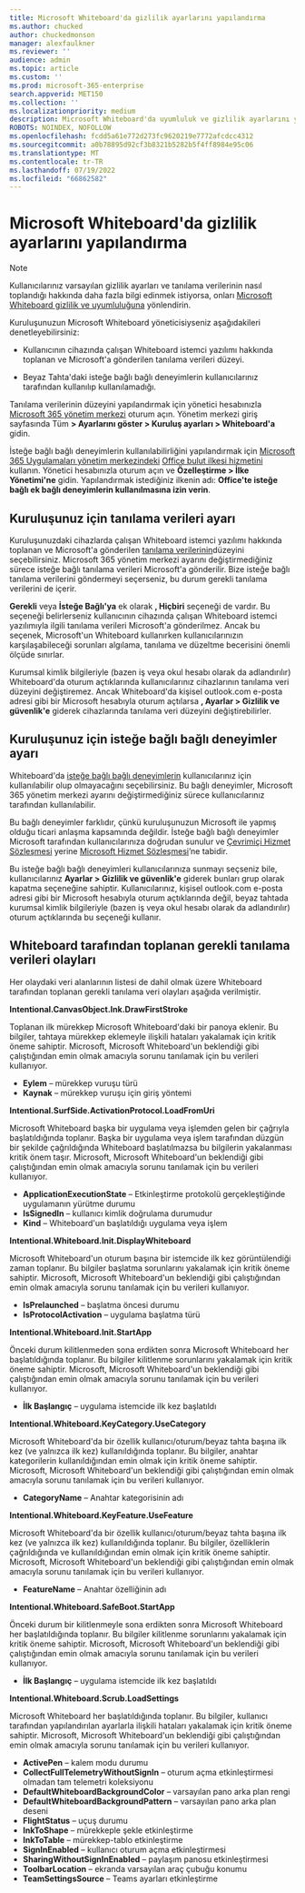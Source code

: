 ```yaml
---
title: Microsoft Whiteboard'da gizlilik ayarlarını yapılandırma
ms.author: chucked
author: chuckedmonson
manager: alexfaulkner
ms.reviewer: ''
audience: admin
ms.topic: article
ms.custom: ''
ms.prod: microsoft-365-enterprise
search.appverid: MET150
ms.collection: ''
ms.localizationpriority: medium
description: Microsoft Whiteboard'da uyumluluk ve gizlilik ayarlarını yapılandırma hakkında bilgi edinin.
ROBOTS: NOINDEX, NOFOLLOW
ms.openlocfilehash: fcdd5a61e772d273fc9620219e7772afcdcc4312
ms.sourcegitcommit: a0b78895d92cf3b8321b5282b5f4ff8984e95c06
ms.translationtype: MT
ms.contentlocale: tr-TR
ms.lasthandoff: 07/19/2022
ms.locfileid: "66862582"
---
```

# <a name="configure-privacy-settings-in-microsoft-whiteboard"></a>Microsoft Whiteboard'da gizlilik ayarlarını yapılandırma

>[!NOTE]
> Kullanıcılarınız varsayılan gizlilik ayarları ve tanılama verilerinin nasıl toplandığı hakkında daha fazla bilgi edinmek istiyorsa, onları [Microsoft Whiteboard gizlilik ve uyumluluğuna](https://support.microsoft.com/office/privacy-and-compliance-ed9f0de9-71be-44c2-837d-e0f448660be1) yönlendirin.

Kuruluşunuzun Microsoft Whiteboard yöneticisiyseniz aşağıdakileri denetleyebilirsiniz:

- Kullanıcının cihazında çalışan Whiteboard istemci yazılımı hakkında toplanan ve Microsoft'a gönderilen tanılama verileri düzeyi.

- Beyaz Tahta'daki isteğe bağlı bağlı deneyimlerin kullanıcılarınız tarafından kullanılıp kullanılamadığı.

Tanılama verilerinin düzeyini yapılandırmak için yönetici hesabınızla [Microsoft 365 yönetim merkezi](https://docs.microsoft.com/microsoft-365/admin/admin-overview/admin-center-overview?view=o365-worldwide) oturum açın. Yönetim merkezi giriş sayfasında Tüm **> Ayarlarını göster > Kuruluş ayarları > Whiteboard'a** gidin.

İsteğe bağlı bağlı deneyimlerin kullanılabilirliğini yapılandırmak için [Microsoft 365 Uygulamaları yönetim merkezindeki](https://config.office.com) [Office bulut ilkesi hizmetini](https://docs.microsoft.com/deployoffice/admincenter/overview-office-cloud-policy-service) kullanın. Yönetici hesabınızla oturum açın ve **Özelleştirme > İlke Yönetimi'ne** gidin. Yapılandırmak istediğiniz ilkenin adı: **Office'te isteğe bağlı ek bağlı deneyimlerin kullanılmasına izin verin**.

## <a name="diagnostic-data-setting-for-your-organization"></a>Kuruluşunuz için tanılama verileri ayarı

Kuruluşunuzdaki cihazlarda çalışan Whiteboard istemci yazılımı hakkında toplanan ve Microsoft'a gönderilen [tanılama verilerinin](https://support.microsoft.com/office/privacy-and-compliance-ed9f0de9-71be-44c2-837d-e0f448660be1#diagnostic_data)düzeyini seçebilirsiniz. Microsoft 365 yönetim merkezi ayarını değiştirmediğiniz sürece isteğe bağlı tanılama verileri Microsoft'a gönderilir. Bize isteğe bağlı tanılama verilerini göndermeyi seçerseniz, bu durum gerekli tanılama verilerini de içerir.

**Gerekli** veya **İsteğe Bağlı'ya** ek olarak **, Hiçbiri** seçeneği de vardır. Bu seçeneği belirlerseniz kullanıcının cihazında çalışan Whiteboard istemci yazılımıyla ilgili tanılama verileri Microsoft'a gönderilmez. Ancak bu seçenek, Microsoft'un Whiteboard kullanırken kullanıcılarınızın karşılaşabileceği sorunları algılama, tanılama ve düzeltme becerisini önemli ölçüde sınırlar.

Kurumsal kimlik bilgileriyle (bazen iş veya okul hesabı olarak da adlandırılır) Whiteboard'da oturum açtıklarında kullanıcılarınız cihazlarının tanılama veri düzeyini değiştiremez. Ancak Whiteboard'da kişisel outlook.com e-posta adresi gibi bir Microsoft hesabıyla oturum açtılarsa **, Ayarlar > Gizlilik ve güvenlik'e** giderek cihazlarında tanılama veri düzeyini değiştirebilirler.

## <a name="optional-connected-experiences-setting-for-your-organization"></a>Kuruluşunuz için isteğe bağlı bağlı deneyimler ayarı

Whiteboard'da [isteğe bağlı bağlı deneyimlerin](https://support.microsoft.com/office/privacy-and-compliance-ed9f0de9-71be-44c2-837d-e0f448660be1?storagetype=live#optional) kullanıcılarınız için kullanılabilir olup olmayacağını seçebilirsiniz. Bu bağlı deneyimler, Microsoft 365 yönetim merkezi ayarını değiştirmediğiniz sürece kullanıcılarınız tarafından kullanılabilir.

Bu bağlı deneyimler farklıdır, çünkü kuruluşunuzun Microsoft ile yapmış olduğu ticari anlaşma kapsamında değildir. İsteğe bağlı bağlı deneyimler Microsoft tarafından kullanıcılarınıza doğrudan sunulur ve [Çevrimiçi Hizmet Sözleşmesi](https://www.microsoft.com/licensing/product-licensing/products) yerine [Microsoft Hizmet Sözleşmesi](https://www.microsoft.com/servicesagreement)’ne tabidir.

Bu isteğe bağlı bağlı deneyimleri kullanıcılarınıza sunmayı seçseniz bile, kullanıcılarınız **Ayarlar > Gizlilik ve güvenlik'e** giderek bunları grup olarak kapatma seçeneğine sahiptir. Kullanıcılarınız, kişisel outlook.com e-posta adresi gibi bir Microsoft hesabıyla oturum açtıklarında değil, beyaz tahtada kurumsal kimlik bilgileriyle (bazen iş veya okul hesabı olarak da adlandırılır) oturum açtıklarında bu seçeneği kullanır.

## <a name="required-diagnostic-data-events-collected-by-whiteboard"></a>Whiteboard tarafından toplanan gerekli tanılama verileri olayları

Her olaydaki veri alanlarının listesi de dahil olmak üzere Whiteboard tarafından toplanan gerekli tanılama veri olayları aşağıda verilmiştir.

**Intentional.CanvasObject.Ink.DrawFirstStroke**

Toplanan ilk mürekkep Microsoft Whiteboard'daki bir panoya eklenir. Bu bilgiler, tahtaya mürekkep eklemeyle ilişkili hataları yakalamak için kritik öneme sahiptir. Microsoft, Microsoft Whiteboard'un beklendiği gibi çalıştığından emin olmak amacıyla sorunu tanılamak için bu verileri kullanıyor.

- **Eylem** – mürekkep vuruşu türü
- **Kaynak** – mürekkep vuruşu için giriş yöntemi

**Intentional.SurfSide.ActivationProtocol.LoadFromUri**

Microsoft Whiteboard başka bir uygulama veya işlemden gelen bir çağrıyla başlatıldığında toplanır. Başka bir uygulama veya işlem tarafından düzgün bir şekilde çağrıldığında Whiteboard başlatılmazsa bu bilgilerin yakalanması kritik önem taşır. Microsoft, Microsoft Whiteboard'un beklendiği gibi çalıştığından emin olmak amacıyla sorunu tanılamak için bu verileri kullanıyor.

- **ApplicationExecutionState** – Etkinleştirme protokolü gerçekleştiğinde uygulamanın yürütme durumu
- **IsSignedIn** – kullanıcı kimlik doğrulama durumudur
- **Kind** – Whiteboard'un başlatıldığı uygulama veya işlem

**Intentional.Whiteboard.Init.DisplayWhiteboard**

Microsoft Whiteboard'un oturum başına bir istemcide ilk kez görüntülendiği zaman toplanır. Bu bilgiler başlatma sorunlarını yakalamak için kritik öneme sahiptir. Microsoft, Microsoft Whiteboard'un beklendiği gibi çalıştığından emin olmak amacıyla sorunu tanılamak için bu verileri kullanıyor.

- **IsPrelaunched** – başlatma öncesi durumu
- **IsProtocolActivation** – uygulama başlatma türü

**Intentional.Whiteboard.Init.StartApp**

Önceki durum kilitlenmeden sona erdikten sonra Microsoft Whiteboard her başlatıldığında toplanır. Bu bilgiler kilitlenme sorunlarını yakalamak için kritik öneme sahiptir. Microsoft, Microsoft Whiteboard'un beklendiği gibi çalıştığından emin olmak amacıyla sorunu tanılamak için bu verileri kullanıyor.

- **İlk Başlangıç** – uygulama istemcide ilk kez başlatıldı

**Intentional.Whiteboard.KeyCategory.UseCategory**

Microsoft Whiteboard'da bir özellik kullanıcı/oturum/beyaz tahta başına ilk kez (ve yalnızca ilk kez) kullanıldığında toplanır. Bu bilgiler, anahtar kategorilerin kullanıldığından emin olmak için kritik öneme sahiptir. Microsoft, Microsoft Whiteboard'un beklendiği gibi çalıştığından emin olmak amacıyla sorunu tanılamak için bu verileri kullanıyor.

- **CategoryName** – Anahtar kategorisinin adı

**Intentional.Whiteboard.KeyFeature.UseFeature**

Microsoft Whiteboard'da bir özellik kullanıcı/oturum/beyaz tahta başına ilk kez (ve yalnızca ilk kez) kullanıldığında toplanır. Bu bilgiler, özelliklerin çağrıldığında ve kullanıldığından emin olmak için kritik öneme sahiptir. Microsoft, Microsoft Whiteboard'un beklendiği gibi çalıştığından emin olmak amacıyla sorunu tanılamak için bu verileri kullanıyor.

- **FeatureName** – Anahtar özelliğinin adı

**Intentional.Whiteboard.SafeBoot.StartApp**

Önceki durum bir kilitlenmeyle sona erdikten sonra Microsoft Whiteboard her başlatıldığında toplanır. Bu bilgiler kilitlenme sorunlarını yakalamak için kritik öneme sahiptir. Microsoft, Microsoft Whiteboard'un beklendiği gibi çalıştığından emin olmak amacıyla sorunu tanılamak için bu verileri kullanıyor.

- **İlk Başlangıç** – uygulama istemcide ilk kez başlatıldı

**Intentional.Whiteboard.Scrub.LoadSettings**

Microsoft Whiteboard her başlatıldığında toplanır. Bu bilgiler, kullanıcı tarafından yapılandırılan ayarlarla ilişkili hataları yakalamak için kritik öneme sahiptir. Microsoft, Microsoft Whiteboard'un beklendiği gibi çalıştığından emin olmak amacıyla sorunu tanılamak için bu verileri kullanıyor.

- **ActivePen** – kalem modu durumu
- **CollectFullTelemetryWithoutSignIn** – oturum açma etkinleştirmesi olmadan tam telemetri koleksiyonu
- **DefaultWhiteboardBackgroundColor** – varsayılan pano arka plan rengi
- **DefaultWhiteboardBackgroundPattern** – varsayılan pano arka plan deseni
- **FlightStatus** – uçuş durumu
- **InkToShape** – mürekkeple şekle etkinleştirme
- **InkToTable** – mürekkep-tablo etkinleştirme
- **SignInEnabled** – kullanıcı oturum açma etkinleştirmesi
- **SharingWithoutSignInEnabled** – paylaşım panosu etkinleştirmesi
- **ToolbarLocation** – ekranda varsayılan araç çubuğu konumu
- **TeamSettingsSource** – Teams ayarları etkinleştirme
